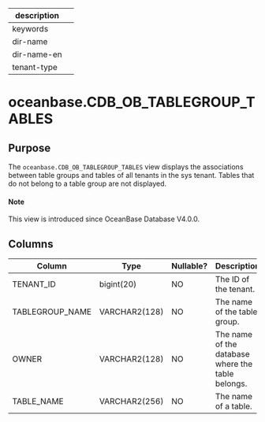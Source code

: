 |description||
|---|---|
|keywords||
|dir-name||
|dir-name-en||
|tenant-type||

# oceanbase.CDB_OB_TABLEGROUP_TABLES

## Purpose

The `oceanbase.CDB_OB_TABLEGROUP_TABLES` view displays the associations between table groups and tables of all tenants in the sys tenant. Tables that do not belong to a table group are not displayed.

<main id="notice" type='explain'>
  <h4>Note</h4>
  <p>This view is introduced since OceanBase Database V4.0.0. </p>
</main>

## Columns

| Column | Type | Nullable? | Description |
|-----------------|---------------|------------|---------------|
| TENANT_ID | bigint(20) | NO | The ID of the tenant. |
| TABLEGROUP_NAME | VARCHAR2(128) | NO | The name of the table group. |
| OWNER | VARCHAR2(128) | NO | The name of the database where the table belongs. |
| TABLE_NAME | VARCHAR2(256) | NO | The name of a table. |

